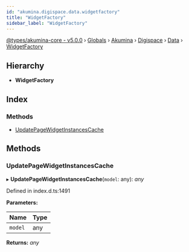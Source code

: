 ```yaml
---
id: "akumina.digispace.data.widgetfactory"
title: "WidgetFactory"
sidebar_label: "WidgetFactory"
---
```


[@types/akumina-core - v5.0.0](../index.md) › [Globals](../globals.md) › [Akumina](../modules/akumina.md) › [Digispace](../modules/akumina.digispace.md) › [Data](../modules/akumina.digispace.data.md) › [WidgetFactory](akumina.digispace.data.widgetfactory.md)

## Hierarchy

* **WidgetFactory**

## Index

### Methods

* [UpdatePageWidgetInstancesCache](akumina.digispace.data.widgetfactory.md#updatepagewidgetinstancescache)

## Methods

###  UpdatePageWidgetInstancesCache

▸ **UpdatePageWidgetInstancesCache**(`model`: any): *any*

Defined in index.d.ts:1491

**Parameters:**

Name | Type |
------ | ------ |
`model` | any |

**Returns:** *any*
